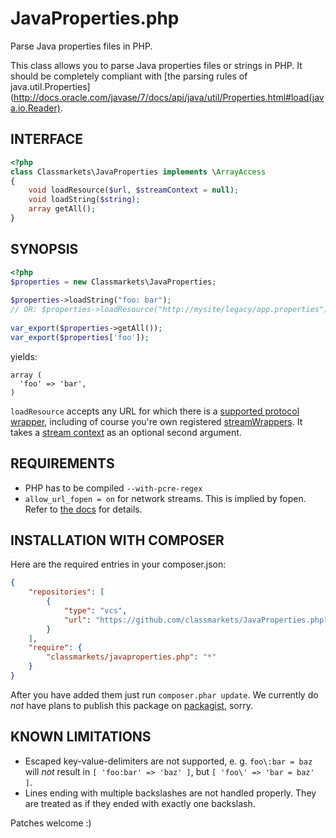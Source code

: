 # JavaProperties.php

Parse Java properties files in PHP.

This class allows you to parse Java properties files or strings in PHP.
It should be completely compliant with
[the parsing rules of java.util.Properties](http://docs.oracle.com/javase/7/docs/api/java/util/Properties.html#load(java.io.Reader).

## INTERFACE
```php
<?php
class Classmarkets\JavaProperties implements \ArrayAccess
{
    void loadResource($url, $streamContext = null);
    void loadString($string);
    array getAll();
}
```

## SYNOPSIS
```php
<?php
$properties = new Classmarkets\JavaProperties;
    
$properties->loadString("foo: bar");
// OR: $properties->loadResource("http://mysite/legacy/app.properties");
    
var_export($properties->getAll());
var_export($properties['foo']);
```

yields:

    array (
      'foo' => 'bar',
    )

`loadResource` accepts any URL for which there is a [supported protocol wrapper](http://php.net/manual/en/wrappers.php), including of course you're own registered [streamWrappers](http://php.net/manual/en/class.streamwrapper.php). It takes a [stream context](http://php.net/manual/en/stream.contexts.php) as an optional second argument.

## REQUIREMENTS

* PHP has to be compiled `--with-pcre-regex`
* `allow_url_fopen = on` for network streams. This is implied by fopen. Refer to [the docs](http://php.net/manual/en/function.fopen.php) for details.

## INSTALLATION WITH COMPOSER
Here are the required entries in your composer.json:

```json
{
    "repositories": [
        {
            "type": "vcs",
            "url": "https://github.com/classmarkets/JavaProperties.php"
        }
    ],
    "require": {
        "classmarkets/javaproperties.php": "*"
    }
}
```
After you have added them just run `composer.phar update`. We currently do _not_ have plans to publish this package on [packagist](http://packagist.org), sorry.

## KNOWN LIMITATIONS

* Escaped key-value-delimiters are not supported, e. g. `foo\:bar = baz` will _not_ result in `[ 'foo:bar' => 'baz' ]`, but `[ 'foo\' => 'bar = baz' ]`. 
* Lines ending with multiple backslashes are not handled properly. They are treated as if they ended with exactly one backslash.

Patches welcome :)
